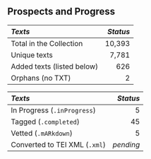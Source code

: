 ## Prospects and Progress

| *Texts* | *Status* |
|:--- | ------:|
| Total in the Collection | 10,393 |
| Unique texts | 7,781 |
| Added texts (listed below) | 626 |
| Orphans (no TXT) | 2 |

| *Texts* | *Status* |
|:--- | ------:|
| In Progress (`.inProgress`) | 5 |
| Tagged (`.completed`) | 45 |
| Vetted (`.mARkdown`) | 5 |
| Converted to TEI XML  (`.xml`) | _pending_ |
